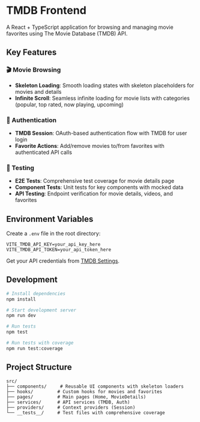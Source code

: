 # TMDB Frontend

A React + TypeScript application for browsing and managing movie favorites using The Movie Database (TMDB) API.

## Key Features

### 🎬 Movie Browsing
- **Skeleton Loading**: Smooth loading states with skeleton placeholders for movies and details
- **Infinite Scroll**: Seamless infinite loading for movie lists with categories (popular, top rated, now playing, upcoming)

### 🔐 Authentication
- **TMDB Session**: OAuth-based authentication flow with TMDB for user login
- **Favorite Actions**: Add/remove movies to/from favorites with authenticated API calls

### 🧪 Testing
- **E2E Tests**: Comprehensive test coverage for movie details page
- **Component Tests**: Unit tests for key components with mocked data
- **API Testing**: Endpoint verification for movie details, videos, and favorites

## Environment Variables

Create a `.env` file in the root directory:

```env
VITE_TMDB_API_KEY=your_api_key_here
VITE_TMDB_API_TOKEN=your_api_token_here
```

Get your API credentials from [TMDB Settings](https://www.themoviedb.org/settings/api).

## Development

```bash
# Install dependencies
npm install

# Start development server
npm run dev

# Run tests
npm test

# Run tests with coverage
npm run test:coverage
```

## Project Structure

```
src/
├── components/     # Reusable UI components with skeleton loaders
├── hooks/         # Custom hooks for movies and favorites
├── pages/         # Main pages (Home, MovieDetails)
├── services/      # API services (TMDB, Auth)
├── providers/     # Context providers (Session)
└── __tests__/     # Test files with comprehensive coverage
```
